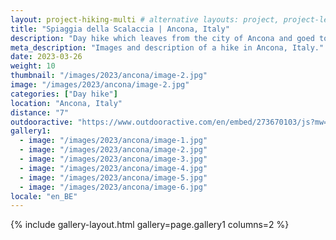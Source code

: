 ```yaml
---
layout: project-hiking-multi # alternative layouts: project, project-left, project-right, project-top
title: "Spiaggia della Scalaccia | Ancona, Italy"
description: "Day hike which leaves from the city of Ancona and goed to the Spiaggia della Scalaccia."
meta_description: "Images and description of a hike in Ancona, Italy."
date: 2023-03-26
weight: 10
thumbnail: "/images/2023/ancona/image-2.jpg"
image: "/images/2023/ancona/image-2.jpg"
categories: ["Day hike"]
location: "Ancona, Italy"
distance: "7"
outdooractive: "https://www.outdooractive.com/en/embed/273670103/js?mw=false&usr=4imcb1&key=USR-LKA30EGO-EMWGMIS4-4OSSTG7J"
gallery1:
  - image: "/images/2023/ancona/image-1.jpg"
  - image: "/images/2023/ancona/image-2.jpg"
  - image: "/images/2023/ancona/image-3.jpg"
  - image: "/images/2023/ancona/image-4.jpg"
  - image: "/images/2023/ancona/image-5.jpg"
  - image: "/images/2023/ancona/image-6.jpg"
locale: "en_BE"
---
```


{% include gallery-layout.html gallery=page.gallery1 columns=2 %}

